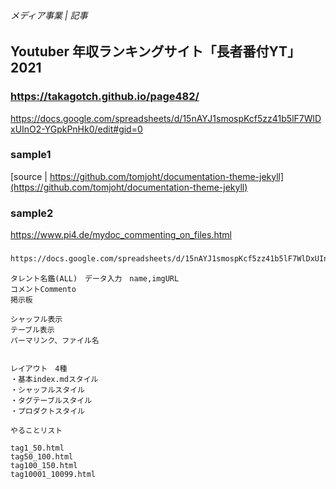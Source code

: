 ###### メディア事業 | 記事
## Youtuber 年収ランキングサイト「長者番付YT」　2021

### https://takagotch.github.io/page482/

https://docs.google.com/spreadsheets/d/15nAYJ1smospKcf5zz41b5lF7WlDxUInO2-YGpkPnHk0/edit#gid=0

### sample1
[source | https://github.com/tomjoht/documentation-theme-jekyll](https://github.com/tomjoht/documentation-theme-jekyll)

### sample2
https://www.pi4.de/mydoc_commenting_on_files.html

### 

```.txt
https://docs.google.com/spreadsheets/d/15nAYJ1smospKcf5zz41b5lF7WlDxUInO2-YGpkPnHk0/edit#gid=0


```




```
タレント名鑑(ALL)　データ入力　name,imgURL
コメントCommento
掲示板　

シャッフル表示
テーブル表示
パーマリンク、ファイル名

```

```
```

```
レイアウト　4種
・基本index.mdスタイル
・シャッフルスタイル
・タグテーブルスタイル
・プロダクトスタイル

```



```
やることリスト

tag1_50.html
tag50_100.html
tag100_150.html
tag10001_10099.html

```




